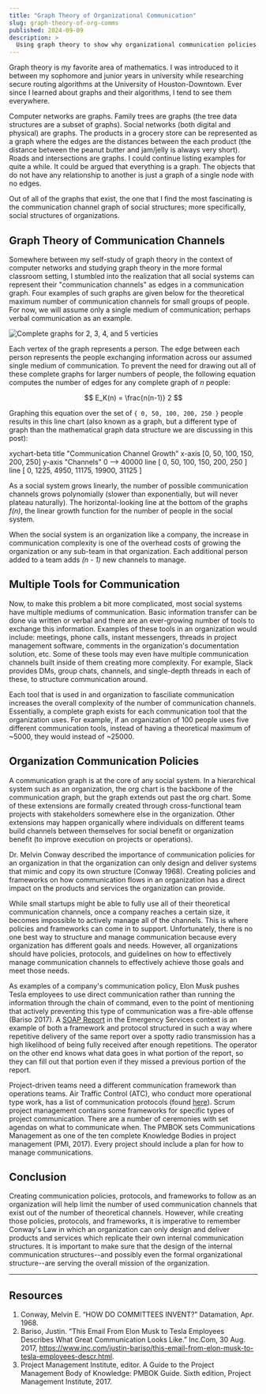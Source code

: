 ```yaml
---
title: "Graph Theory of Organizational Communication"
slug: graph-theory-of-org-comms
published: 2024-09-09
description: >
  Using graph theory to show why organizational communication policies are important.
---
```


<script>
  import Mermaid from "$lib/renderers/Mermaid.svelte";
</script>


Graph theory is my favorite area of mathematics. I was introduced to it between my sophomore and
junior years in university while researching secure routing algorithms at the University of
Houston-Downtown. Ever since I learned about graphs and their algorithms, I tend to see them
everywhere.

Computer networks are graphs. Family trees are graphs (the tree data structures are a subset of
graphs). Social networks (both digital and physical) are graphs. The products in a grocery store can
be represented as a graph where the edges are the distances between the each product (the distance
between the peanut butter and jam/jelly is always very short). Roads and intersections are graphs. I
could continue listing examples for quite a while. It could be argued that everything is a graph.
The objects that do not have any relationship to another is just a graph of a single node with no
edges.

Out of all of the graphs that exist, the one that I find the most fascinating is the communication
channel graph of social structures; more specifically, social structures of organizations.


## Graph Theory of Communication Channels

Somewhere between my self-study of graph theory in the context of computer networks and studying
graph theory in the more formal classroom setting, I stumbled into the realization that all social
systems can represent their "communication channels" as edges in a communication graph. Four
examples of such graphs are given below for the theoretical maximum number of communication channels
for small groups of people. For now, we will assume only a single medium of communication; perhaps
verbal communication as an example.

![Complete graphs for 2, 3, 4, and 5 verticies](/posts/0057/complete-graphs.png)

Each vertex of the graph represents a person. The edge between each person represents the people
exchanging information across our assumed single medium of communication. To prevent the need for
drawing out all of these complete graphs for larger numbers of people, the following equation
computes the number of edges for any complete graph of _n_ people:

$$
E_K(n) = \frac{n(n-1)} 2
$$

Graphing this equation over the set of `{ 0, 50, 100, 200, 250 }` people results in this line chart
(also known as a graph, but a different type of graph than the mathematical graph data structure we
are discussing in this post):

<Mermaid> 
xychart-beta
  title "Communication Channel Growth"
  x-axis [0, 50, 100, 150, 200, 250]
  y-axis "Channels" 0 --> 40000
  line [ 0, 50, 100, 150, 200, 250 ]
  line [ 0, 1225, 4950, 11175, 19900, 31125 ]
</Mermaid>

As a social system grows linearly, the number of possible communication channels grows polynomially
(slower than exponentially, but will never plateau naturally). The horizontal-looking line at the
bottom of the graphs _f(n)_, the linear growth function for the number of people in the social
system. 

When the social system is an organization like a company, the increase in communication complexity
is one of the overhead costs of growing the organization or any sub-team in that organization. Each
additional person added to a team adds _(n - 1)_ new channels to manage.


## Multiple Tools for Communication

Now, to make this problem a bit more complicated, most social systems have multiple mediums of communication. 
Basic information transfer can be done via written or verbal and there are an ever-growing number of
tools to exchange this information. Examples of these tools in an organization would include:
meetings, phone calls, instant messengers, threads in project management software, comments in the
organization's documentation solution, etc. Some of these tools may even have multiple communication
channels built inside of them creating more complexity. For example, Slack provides DMs, group
chats, channels, and single-depth threads in each of these, to structure communication around. 

Each tool that is used in and organization to fasciliate communication increases the overall
complexity of the number of communication channels. Essentially, a complete graph exists for each
communication tool that the organization uses. For example, if an organization of 100 people uses
five different communication tools, instead of having a theoretical maximum of ~5000, they would
instead of ~25000.


## Organization Communication Policies

A communication graph is at the core of any social system. In a hierarchical system such as an
organization, the org chart is the backbone of the communication graph, but the graph extends out
past the org chart. Some of these extensions are formally created through cross-functional team
projects with stakeholders somewhere else in the organization.  Other extensions may happen
organically where individuals on different teams build channels between themselves for social
benefit or organization benefit (to improve execution on projects or operations).

Dr. Melvin Conway described the importance of communication policies for an organization in that the
organization can only design and deliver systems that mimic and copy its own structure (Conway
1968). Creating policies and frameworks on how communication flows in an organization has a direct
impact on the products and services the organization can provide.

While small startups might be able to fully use all of their theoretical communication channels,
once a company reaches a certain size, it becomes impossible to actively manage all of the channels.
This is where policies and frameworks can come in to support. Unfortunately, there is no one best
way to structure and manage communication because every organization has different goals and needs.
However, all organizations should have policies, protocols, and guidelines on how to effectively
manage communication channels to effectively achieve those goals and meet those needs. 

As examples of a company's communication policy, Elon Musk pushes Tesla employees to use direct
communication rather than running the information through the chain of command, even to the point of
mentioning that actively preventing this type of communication was a fire-able offense (Bariso
2017). A [SOAP Report](https://www.ncbi.nlm.nih.gov/books/NBK482263/) in the Emergency Services
context is an example of both a framework and protocol structured in such a way where repetitive
delivery of the same report over a spotty radio transmission has a high likelihood of being fully
received after enough repetitions. The operator on the other end knows what data goes in what
portion of the report, so they can fill out that portion even if they missed a previous portion of
the report.

Project-driven teams need a different communication framework than operations teams.  Air Traffic
Control (ATC), who conduct more operational type work, has a list of communication protocols (found
[here](https://www.faa.gov/air_traffic/publications/atpubs/aim_html/chap4_section_2.html)). Scrum
project management contains some frameworks for specific types of project communication. There are a
number of ceremonies with set agendas on what to communicate when. The PMBOK sets Communications
Management as one of the ten complete Knowledge Bodies in project management (PMI, 2017). Every
project should include a plan for how to manage communications. 


## Conclusion

Creating communication policies, protocols, and frameworks to follow as an organization will help
limit the number of used communication channels that exist out of the number of theoretical
channels. However, while creating those policies, protocols, and frameworks, it is imperative to
remember Conway's Law in which an organization can only design and deliver products and services
which replicate their own internal communication structures. It is important to make sure that the
design of the internal communication structures--and possibly even the formal organizational
structure--are serving the overall mission of the organization.

---

## Resources

1. Conway, Melvin E. “HOW DO COMMITTEES INVENT?” Datamation, Apr. 1968.
2. Bariso, Justin. “This Email From Elon Musk to Tesla Employees Describes What Great Communication Looks Like.” Inc.Com, 30 Aug. 2017, https://www.inc.com/justin-bariso/this-email-from-elon-musk-to-tesla-employees-descr.html.
3. Project Management Institute, editor. A Guide to the Project Management Body of Knowledge: PMBOK Guide. Sixth edition, Project Management Institute, 2017.








